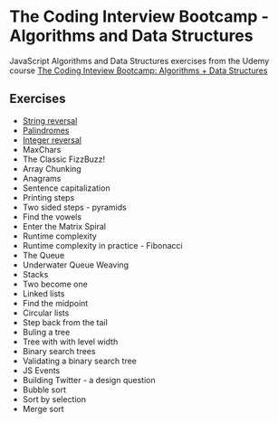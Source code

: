 # The Coding Interview Bootcamp - Algorithms and Data Structures

JavaScript Algorithms and Data Structures exercises from the Udemy course [The Coding Inteview Bootcamp: Algorithms + Data Structures](https://www.udemy.com/course/coding-interview-bootcamp-algorithms-and-data-structure/)

## Exercises

- [String reversal](https://github.com/narcisabadea/The-Coding-Interview-Bootcamp-Algorithms-Data-Structures/blob/main/reversestring)
- [Palindromes](https://github.com/narcisabadea/The-Coding-Interview-Bootcamp-Algorithms-Data-Structures/blob/main/palindrome)
- [Integer reversal](https://github.com/narcisabadea/The-Coding-Interview-Bootcamp-Algorithms-Data-Structures/blob/main/reverseint)
- MaxChars
- The Classic FizzBuzz!
- Array Chunking
- Anagrams
- Sentence capitalization
- Printing steps
- Two sided steps - pyramids
- Find the vowels
- Enter the Matrix Spiral
- Runtime complexity
- Runtime complexity in practice - Fibonacci
- The Queue
- Underwater Queue Weaving
- Stacks
- Two become one
- Linked lists
- Find the midpoint
- Circular lists
- Step back from the tail
- Buling a tree
- Tree with with level width
- Binary search trees
- Validating a binary search tree
- JS Events
- Building Twitter - a design question
- Bubble sort
- Sort by selection
- Merge sort
